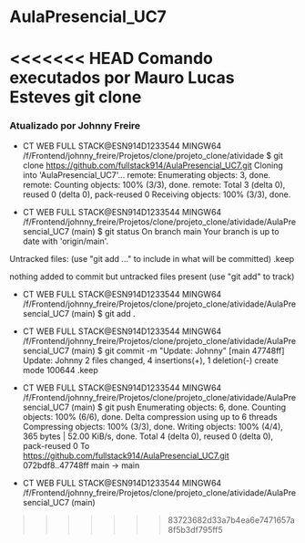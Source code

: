 # AulaPresencial_UC7
<<<<<<< HEAD
Comando executados por Mauro Lucas Esteves 
git clone 
=======

### Atualizado por Johnny Freire

- CT WEB FULL STACK@ESN914D1233544 MINGW64 /f/Frontend/johnny_freire/Projetos/clone/projeto_clone/atividade
$ git clone https://github.com/fullstack914/AulaPresencial_UC7.git
Cloning into 'AulaPresencial_UC7'...
remote: Enumerating objects: 3, done.
remote: Counting objects: 100% (3/3), done.
remote: Total 3 (delta 0), reused 0 (delta 0), pack-reused 0
Receiving objects: 100% (3/3), done.

- CT WEB FULL STACK@ESN914D1233544 MINGW64 /f/Frontend/johnny_freire/Projetos/clone/projeto_clone/atividade/AulaPresencial_UC7 (main)
$ git status
On branch main
Your branch is up to date with 'origin/main'.

Untracked files:
  (use "git add <file>..." to include in what will be committed)
        .keep

nothing added to commit but untracked files present (use "git add" to track)    

- CT WEB FULL STACK@ESN914D1233544 MINGW64 /f/Frontend/johnny_freire/Projetos/clone/projeto_clone/atividade/AulaPresencial_UC7 (main)
$ git add .

- CT WEB FULL STACK@ESN914D1233544 MINGW64 /f/Frontend/johnny_freire/Projetos/clone/projeto_clone/atividade/AulaPresencial_UC7 (main)
$ git commit -m "Update: Johnny"
[main 47748ff] Update: Johnny
 2 files changed, 4 insertions(+), 1 deletion(-)
 create mode 100644 .keep

- CT WEB FULL STACK@ESN914D1233544 MINGW64 /f/Frontend/johnny_freire/Projetos/clone/projeto_clone/atividade/AulaPresencial_UC7 (main)
$ git push
Enumerating objects: 6, done.
Counting objects: 100% (6/6), done.
Delta compression using up to 6 threads
Compressing objects: 100% (3/3), done.
Writing objects: 100% (4/4), 365 bytes | 52.00 KiB/s, done.
Total 4 (delta 0), reused 0 (delta 0), pack-reused 0
To https://github.com/fullstack914/AulaPresencial_UC7.git
   072bdf8..47748ff  main -> main

- CT WEB FULL STACK@ESN914D1233544 MINGW64 /f/Frontend/johnny_freire/Projetos/clone/projeto_clone/atividade/AulaPresencial_UC7 (main)

>>>>>>> 83723682d33a7b4ea6e7471657a8f5b3df795ff5
